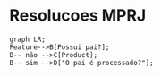 # Resolucoes MPRJ


```mermaid
graph LR;
Feature-->B[Possui pai?];
B-- não -->C[Product];
B-- sim -->D["O pai é processado?"];
```
